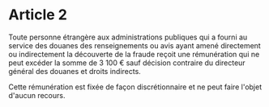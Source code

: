 # Article 2

Toute personne étrangère aux administrations publiques qui a fourni au service des douanes des renseignements ou avis ayant amené directement ou indirectement la découverte de la fraude reçoit une rémunération qui ne peut excéder la somme de 3 100 € sauf décision contraire du directeur général des douanes et droits indirects.

Cette rémunération est fixée de façon discrétionnaire et ne peut faire l'objet d'aucun recours.
